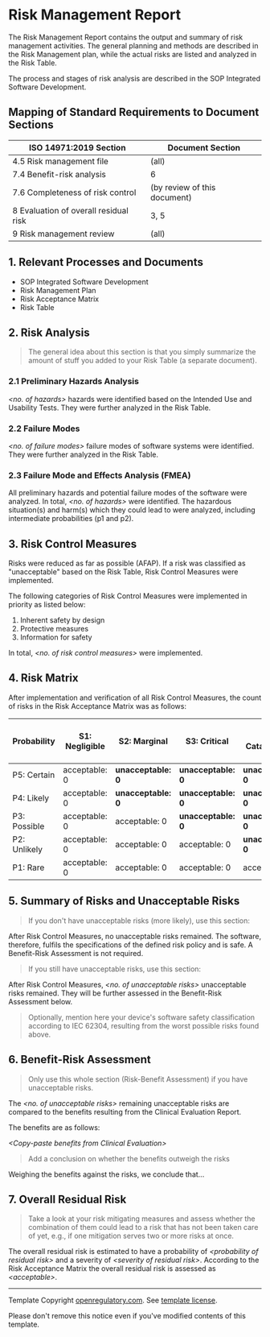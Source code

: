 # Risk Management Report

The Risk Management Report contains the output and summary of risk management activities. The general planning
and methods are described in the Risk Management plan, while the actual risks are listed and analyzed in the
Risk Table.

The process and stages of risk analysis are described in the SOP Integrated Software Development.

## Mapping of Standard Requirements to Document Sections

| ISO 14971:2019 Section                | Document Section             |
|---------------------------------------|------------------------------|
| 4.5 Risk management file              | (all)                        |
| 7.4 Benefit-risk analysis             | 6                            |
| 7.6 Completeness of risk control      | (by review of this document) |
| 8 Evaluation of overall residual risk | 3, 5                         |
| 9 Risk management review              | (all)                        |

## 1. Relevant Processes and Documents

 * SOP Integrated Software Development
 * Risk Management Plan
 * Risk Acceptance Matrix
 * Risk Table

## 2. Risk Analysis

> The general idea about this section is that you simply summarize the amount of stuff you added to your Risk
> Table (a separate document).

### 2.1 Preliminary Hazards Analysis

*\<no. of hazards\>* hazards were identified based on the Intended Use and Usability Tests. They were further
analyzed in the Risk Table.

### 2.2 Failure Modes

*\<no. of failure modes\>* failure modes of software systems were identified. They were further analyzed in
the Risk Table.

### 2.3 Failure Mode and Effects Analysis (FMEA)

All preliminary hazards and potential failure modes of the software were analyzed. In total, *\<no. of
hazards\>* were identified. The hazardous situation(s) and harm(s) which they could lead to were analyzed,
including intermediate probabilities (p1 and p2).

## 3. Risk Control Measures

Risks were reduced as far as possible (AFAP). If a risk was classified as "unacceptable" based on
the Risk Table, Risk Control Measures were implemented.

The following categories of Risk Control Measures were implemented in priority as listed below:

1. Inherent safety by design
2. Protective measures
3. Information for safety

In total, *\<no. of risk control measures\>* were implemented.

## 4. Risk Matrix

After implementation and verification of all Risk Control Measures, the count of risks in the Risk Acceptance
Matrix was as follows:

| Probability  | S1: Negligible | S2: Marginal        | S3: Critical        | S4: Catastrophic    | Estimated Maximum Event Count |
|--------------|----------------|---------------------|---------------------|---------------------|-------------------------------|
| P5: Certain  | acceptable: 0  | **unacceptable: 0** | **unacceptable: 0** | **unacceptable: 0** | 1000000                       |
| P4: Likely   | acceptable: 0  | **unacceptable: 0** | **unacceptable: 0** | **unacceptable: 0** | 10000                         |
| P3: Possible | acceptable: 0  | acceptable: 0       | **unacceptable: 0** | **unacceptable: 0** | 100                           |
| P2: Unlikely | acceptable: 0  | acceptable: 0       | acceptable: 0       | **unacceptable: 0** | 1                             |
| P1: Rare     | acceptable: 0  | acceptable: 0       | acceptable: 0       | acceptable: 0       | 0                             |

## 5. Summary of Risks and Unacceptable Risks

> If you don't have unacceptable risks (more likely), use this section:

After Risk Control Measures, no unacceptable risks remained. The software, therefore, fulfils the specifications
of the defined risk policy and is safe. A Benefit-Risk Assessment is not required.

> If you still have unacceptable risks, use this section:

After Risk Control Measures, *\<no. of unacceptable risks\>* unacceptable risks remained. They will be further
assessed in the Benefit-Risk Assessment below.

> Optionally, mention here your device's software safety classification according to IEC 62304, resulting from the worst possible risks found above.

## 6. Benefit-Risk Assessment

> Only use this whole section (Risk-Benefit Assessment) if you have unacceptable risks.

The *\<no. of unacceptable risks\>* remaining unacceptable risks are compared to the benefits resulting from
the Clinical Evaluation Report.

The benefits are as follows:

*\<Copy-paste benefits from Clinical Evaluation\>*

> Add a conclusion on whether the benefits outweigh the risks

Weighing the benefits against the risks, we conclude that...

## 7. Overall Residual Risk

> Take a look at your risk mitigating measures and assess whether the combination of them could lead to a risk that has not been taken care of yet, e.g., if one mitigation serves two or more risks at once.

The overall residual risk is estimated to have a probability of *\<probability of residual risk\>* and a severity of *\<severity of residual risk\>*. According to the Risk Acceptance Matrix the overall residual risk is assessed as *\<acceptable\>*.

---

Template Copyright [openregulatory.com](https://openregulatory.com). See [template
license](https://openregulatory.com/template-license).

Please don't remove this notice even if you've modified contents of this template.
